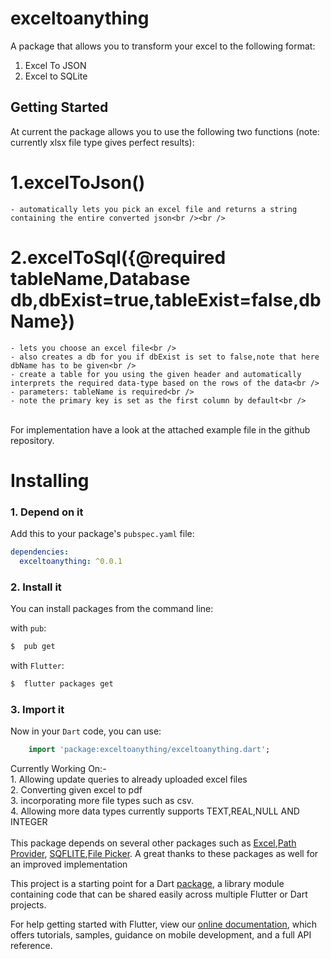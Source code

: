 # exceltoanything

A package that allows you to transform your excel to the following format:
1. Excel To JSON
2. Excel to SQLite

## Getting Started


At current the package allows you to use the following two functions (note: currently xlsx file type gives perfect results):<br />
# 1.excelToJson()<br />
    - automatically lets you pick an excel file and returns a string containing the entire converted json<br /><br />
# 2.excelToSql({@required tableName,Database db,dbExist=true,tableExist=false,dbName})<br />
    - lets you choose an excel file<br />
    - also creates a db for you if dbExist is set to false,note that here dbName has to be given<br />
    - create a table for you using the given header and automatically interprets the required data-type based on the rows of the data<br />
    - parameters: tableName is required<br />
    - note the primary key is set as the first column by default<br />
<br />
For implementation have a look at the attached example file in the github repository.<br />       

# Installing

### 1. Depend on it
Add this to your package's `pubspec.yaml` file:

```yaml
dependencies:
  exceltoanything: ^0.0.1
```

### 2. Install it

You can install packages from the command line:

with `pub`:

```css
$  pub get
```

with `Flutter`:

```css
$  flutter packages get
```

### 3. Import it

Now in your `Dart` code, you can use: 

````dart
    import 'package:exceltoanything/exceltoanything.dart';
````


Currently Working On:-<br />
    1. Allowing update queries to already uploaded excel files<br />
    2. Converting given excel to pdf<br />
    3. incorporating more file types such as csv.<br />
    4. Allowing more data types currently supports TEXT,REAL,NULL AND INTEGER<br />
<br />
This package depends on several other packages such as [Excel](https://www.pub.dev/packages/excel),[Path Provider](https://pub.dev/packages/path_provider),
[SQFLITE](https://pub.dev/packages/sqflite),[File Picker](https://pub.dev/packages/file_picker). A great thanks to these packages as well for an improved implementation

This project is a starting point for a Dart
[package](https://flutter.dev/developing-packages/),
a library module containing code that can be shared easily across
multiple Flutter or Dart projects.

For help getting started with Flutter, view our 
[online documentation](https://flutter.dev/docs), which offers tutorials, 
samples, guidance on mobile development, and a full API reference.
